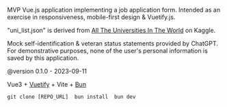 MVP Vue.js application implementing a job application form.
Intended as an exercise in responsiveness, mobile-first design & Vuetify.js.

"uni_list.json" is derived from [All The Universities In The World](https://www.kaggle.com/datasets/thedevastator/all-universities-in-the-world) on Kaggle.

Mock self-identification & veteran status statements provided by ChatGPT. For demonstrative purposes, none of the user's personal information is saved by this application.

@version 0.1.0 - 2023-09-11

Vue3 + [Vuetify](https://vuetifyjs.com/en/) + Vite + [Bun](https://www.bun.sh)


` git clone [REPO_URL] 
  bun install 
  bun dev `
